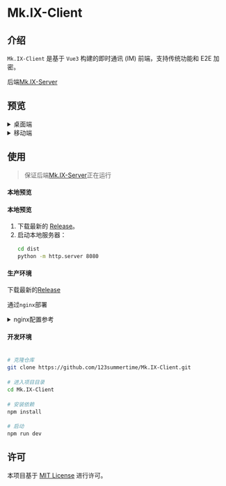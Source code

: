 # Mk.IX-Client

## 介绍
`Mk.IX-Client` 是基于 `Vue3` 构建的即时通讯 (IM) 前端，支持传统功能和 E2E 加密。

后端[Mk.IX-Server](https://github.com/123summertime/Mk.IX-Server)


## 预览
<details>
    <summary>桌面端</summary>
    <div>
        <img src="./photos/desktop_dark.png">
        <img src="./photos/desktop_bright.png">
    </div>
</details>

<details>
    <summary>移动端</summary>
    <img src="./photos/mobile_left_dark.png" style="width: 24%;">
    <img src="./photos/mobile_right_dark.png" style="width: 24%;">
    <img src="./photos/mobile_left_bright.png" style="width: 24%;">
    <img src="./photos/mobile_right_bright.png" style="width: 24%;">
</details>


## 使用

> 保证后端[Mk.IX-Server](https://github.com/123summertime/Mk.IX-Server)正在运行

#### 本地预览

#### 本地预览
1. 下载最新的 [Release](https://github.com/123summertime/Mk.IX-Client/releases)。
2. 启动本地服务器：
   ```bash
   cd dist
   python -m http.server 8080
   ```

#### 生产环境

下载最新的[Release](https://github.com/123summertime/Mk.IX-Client/releases)

通过`nginx`部署

<details>
    <summary>nginx配置参考</summary>

    文件夹结构
    /etc/nginx
        |-- conf.d
        |   `-- default.conf
        |-- dist
        |   |-- assets
        |   |   |-- index-34d94241.js
        |   |   `-- index-c5e85733.css
        |   |-- favicon.ico
        |   `-- index.html
        |-- fastcgi_params
        |-- mime.types
        |-- modules -> /usr/lib/nginx/modules
        |-- nginx.conf
        |-- scgi_params
        |-- selfsigned.crt (https所需的证书)
        |-- selfsigned.key (https所需的证书)
        `-- uwsgi_params

    编辑conf.d/default.conf
    # https
    server {
        listen       443 ssl;
        listen  [::]:443 ssl;
        server_name  localhost;

        ssl_certificate /etc/nginx/selfsigned.crt;
        ssl_certificate_key /etc/nginx/selfsigned.key;

        location / {
            root   /etc/nginx/dist;
            try_files $uri /index.html
            index  index.html index.htm;
        }

        error_page   500 502 503 504  /50x.html;
        location = /50x.html {
            root   /usr/share/nginx/html;
        }
    }

    # http
    server {
        listen       80;
        listen  [::]:80;
        server_name  localhost;

        location / {
            root   /etc/nginx/dist;
            try_files $uri /index.html
            index  index.html index.htm;
        }

        error_page   500 502 503 504  /50x.html;
        location = /50x.html {
            root   /usr/share/nginx/html;
        }
    }
</details>

#### 开发环境

``` bash

# 克隆仓库
git clone https://github.com/123summertime/Mk.IX-Client.git

# 进入项目目录
cd Mk.IX-Client

# 安装依赖
npm install

# 启动
npm run dev
```

## 许可

本项目基于 [MIT License](LICENSE) 进行许可。